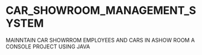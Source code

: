 # CAR_SHOWROOM_MANAGEMENT_SYSTEM
MAINNTAIN CAR SHOWRROM EMPLOYEES AND CARS IN ASHOW ROOM A CONSOLE PROJECT USING JAVA
